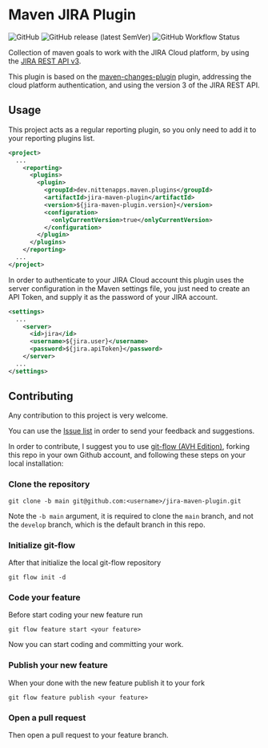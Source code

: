 <!---
 Copyright (c) 2020. Sergio Walberto Del Valle y Gutiérrez (NittenApps)

 Licensed under the Apache License, Version 2.0 (the "License");
 you may not use this file except in compliance with the License.
 You may obtain a copy of the License at

      http://www.apache.org/licenses/LICENSE-2.0

 Unless required by applicable law or agreed to in writing, software
 distributed under the License is distributed on an "AS IS" BASIS,
 WITHOUT WARRANTIES OR CONDITIONS OF ANY KIND, either express or implied.
 See the License for the specific language governing permissions and
 limitations under the License.
-->
# Maven JIRA Plugin
![GitHub](https://img.shields.io/github/license/NittenApps/jira-maven-plugin?style=plastic)
![GitHub release (latest SemVer)](https://img.shields.io/github/v/release/NittenApps/jira-maven-plugin?sort=semver&style=plastic)
![GitHub Workflow Status](https://img.shields.io/github/workflow/status/NittenApps/jira-maven-plugin/Java%20CI%20with%20Maven?style=plastic)

Collection of maven goals to work with the JIRA Cloud platform, by using the
[JIRA REST API v3](https://developer.atlassian.com/cloud/jira/platform/rest/v3/).

This plugin is based on the [maven-changes-plugin](http://maven.apache.org/plugins/maven-changes-plugin/) plugin,
addressing the cloud platform authentication, and using the version 3 of the JIRA REST API.

## Usage
This project acts as a regular reporting plugin, so you only need to add it to your reporting plugins list.

```xml
<project>
  ...
    <reporting>
      <plugins>
        <plugin>
          <groupId>dev.nittenapps.maven.plugins</groupId>
          <artifactId>jira-maven-plugin</artifactId>
          <version>${jira-maven-plugin.version}</version>
          <configuration>
            <onlyCurrentVersion>true</onlyCurrentVersion>
          </configuration>
        </plugin>
      </plugins>
    </reporting>
  ...
</project>
```

In order to authenticate to your JIRA Cloud account this plugin uses the server configuration in the Maven settings
file, you just need to create an API Token, and supply it as the password of your JIRA account.

```xml
<settings>
  ...
    <server>
      <id>jira</id>
      <username>${jira.user}</username>
      <password>${jira.apiToken}</password>
    </server>
  ...
</settings>
```

## Contributing
Any contribution to this project is very welcome.

You can use the [Issue list](https://github.com/nittenapps/jira-maven-plugin/issues) in order to send your feedback and
suggestions.

In order to contribute, I suggest you to use [git-flow (AVH Edition)](https://github.com/petervanderdoes/gitflow-avh),
forking this repo in your own Github account, and following these steps on your local installation:

### Clone the repository

```shell
git clone -b main git@github.com:<username>/jira-maven-plugin.git
```

Note the `-b main` argument, it is required to clone the `main` branch, and not the `develop` branch, which is the
default branch in this repo.

### Initialize git-flow
After that initialize the local git-flow repository

```shell
git flow init -d
```

### Code your feature
Before start coding your new feature run

```shell
git flow feature start <your feature>
```

Now you can start coding and committing your work.

### Publish your new feature
When your done with the new feature publish it to your fork

```shell
git flow feature publish <your feature>
```

### Open a pull request

Then open a pull request to your feature branch.
